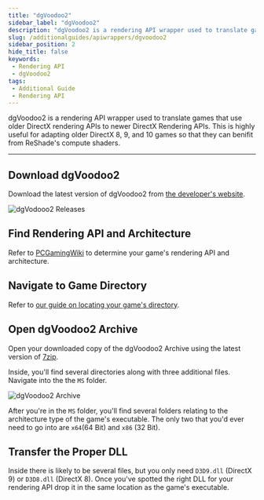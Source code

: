```yaml
---
title: "dgVoodoo2"
sidebar_label: "dgVoodoo2"
description: "dgVoodoo2 is a rendering API wrapper used to translate games that use older DirectX rendering APIs to newer DirectX Rendering APIs. This is highly useful for adapting older DirectX 8, 9, and 10 games so that they can benifit from ReShade's compute shaders."
slug: /additionalguides/apiwrappers/dgvoodoo2
sidebar_position: 2
hide_title: false
keywords: 
 - Rendering API
 - dgVoodoo2
tags:
 - Additional Guide
 - Rendering API
---
```


dgVoodoo2 is a rendering API wrapper used to translate games that use older DirectX rendering APIs to newer DirectX Rendering APIs. This is highly useful for adapting older DirectX 8, 9, and 10 games so that they can benifit from ReShade's compute shaders.

---

## Download dgVoodoo2
Download the latest version of dgVoodoo2 from [the developer's website](https://dege.freeweb.hu/dgVoodoo2/dgVoodoo2/#latest-stable-version).

![dgVodooo2 Releases](https://assets.martysmods.com/additionalguides/apiwrappers/dgvoodooreleases.webp)

## Find Rendering API and Architecture
Refer to [PCGamingWiki](https://pcgamingwiki.com/) to determine your game's rendering API and architecture.

## Navigate to Game Directory
Refer to [our guide on locating your game's directory](./additionalguides/findexecutable).

## Open dgVoodoo2 Archive
Open your downloaded copy of the dgVoodoo2 Archive using the latest version of [7zip](https://www.7-zip.org/).

Inside, you'll find several directories along with three additional files. Navigate into the  the `MS` folder.

![dgVoodoo2 Archive](https://assets.martysmods.com/additionalguides/apiwrappers/dgvoodooarchive.webp)

After you're in the `MS` folder, you'll find several folders relating to the architecture type of the game's executable. The only two that you'd ever need to go into are `x64`(64 Bit) and `x86` (32 Bit).

## Transfer the Proper DLL

Inside there is likely to be several files, but you only need `D3D9.dll` (DirectX 9) or `D3D8.dll` (DirectX 8). Once you've spotted the right DLL for your rendering API drop it in the same location as the game's executable.